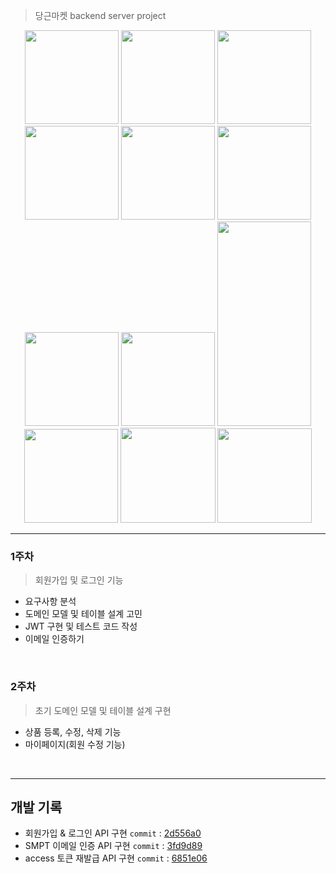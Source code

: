 > 당근마켓 backend server project

<p align="center">
<img width="150" src="https://user-images.githubusercontent.com/79920930/214882442-15270259-4aec-47af-ae91-0f5a0d92086b.png">
<img width="150" src="https://user-images.githubusercontent.com/79920930/214882451-7175d9d4-40ae-4b82-8ca1-911c41c763d8.png">
<img width="150" src="https://user-images.githubusercontent.com/79920930/214884316-9b45406e-3861-4818-8a88-824d05b618fa.png">
<img width="150" src="https://user-images.githubusercontent.com/79920930/214884325-862906ff-7d98-47a3-88ea-00d3232a995c.png">
<img width="150" src="https://user-images.githubusercontent.com/79920930/215382262-0effafe5-3bd4-4197-8bd5-8b22bcdf9500.png">
<img width="150" src="https://user-images.githubusercontent.com/79920930/215382389-f8c5e690-9044-4280-91f3-023d1ddeca17.png">
<img width="150" src="https://user-images.githubusercontent.com/79920930/215382392-35254e88-9f2a-4ea6-8af3-2e95071bb662.png">
<img width="150" src="https://user-images.githubusercontent.com/79920930/215382394-902c99a9-0c1a-4613-aeae-9d7fe454d005.png">
<img width="150" height = "327" src="https://user-images.githubusercontent.com/79920930/215384487-2136bc18-23c0-4376-9473-5d644a9be0ca.png">
<img width="150" src="https://user-images.githubusercontent.com/79920930/215384314-0e4b743e-b57c-4228-be2e-0accc70707e7.png">
<img width="152" src="https://user-images.githubusercontent.com/79920930/215383493-21f81273-d9eb-4b4b-99ea-98a34cebe003.png">
<img width="151" src="https://user-images.githubusercontent.com/79920930/215383494-41c04fbf-1d43-47f7-8ccf-c6f901b88a0d.png">



</p>

<hr>

### 1주차

>  회원가입 및 로그인 기능
- 요구사항 분석
- 도메인 모델 및 테이블 설계 고민
- JWT 구현 및 테스트 코드 작성
- 이메일 인증하기

<br>

### 2주차

>  초기 도메인 모델 및 테이블 설계 구현
- 상품 등록, 수정, 삭제 기능
- 마이페이지(회원 수정 기능)

<br>

<hr>

## 개발 기록

- 회원가입 & 로그인 API 구현 ```commit``` : [2d556a0](https://github.com/ji-hyeon97/Spring-JPA-study/commit/2d556a0b00a58f70c7d10b7e15a1170d2d8b27a8)
- SMPT 이메일 인증 API 구현 ```commit``` : [3fd9d89](https://github.com/ji-hyeon97/Spring-JPA-study/commit/3fd9d898213aa011d04684e3c5fa40c10f0d1ca9)
- access 토큰 재발급 API 구현 ```commit``` : [6851e06](https://github.com/ji-hyeon97/Spring-JPA-study/commit/6851e06e80ce4e7688d169878cca5806d32592fd)